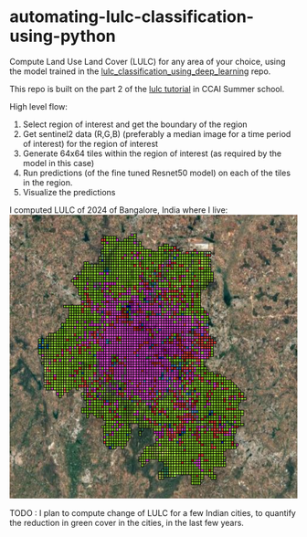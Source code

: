 # automating-lulc-classification-using-python
Compute Land Use Land Cover (LULC) for any area of your choice, using the model trained
in the [lulc_classification_using_deep_learning](https://github.com/Nirzaree/lulc_classification_using_deep_learning)
repo. 

This repo is built on the part 2 of the [lulc tutorial](https://github.com/climatechange-ai-tutorials/lulc-classification/blob/main/land_use_land_cover_part2.ipynb) in CCAI Summer school. 

High level flow: 
1. Select region of interest and get the boundary of the region
2. Get sentinel2 data (R,G,B) (preferably a median image for a time period of interest) for the region of interest
3. Generate 64x64 tiles within the region of interest (as required by the model in this case)
4. Run predictions (of the fine tuned Resnet50 model) on each of the tiles in the region. 
5. Visualize the predictions 

I computed LULC of 2024 of Bangalore, India where I live: 
![](/images/Bangalore_LULC_2024.png)

TODO : I plan to compute change of LULC for a few Indian cities, to quantify the reduction in green cover 
in the cities, in the last few years. 